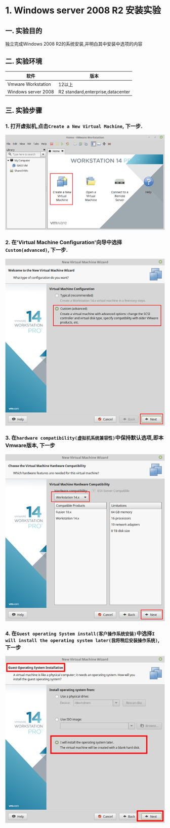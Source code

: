 # 1. Windows server 2008 R2 安装实验

## 一. 实验目的
独立完成Windows 2008 R2的系统安装,并明白其中安装中选项的内容

## 二. 实验环境

|软件|版本|
|----|----|
|Vmware Workstation| 12以上 |
|Windows server 2008| R2 standard,enterprise,datacenter|

## 三. 实验步骤

### 1. 打开虚拟机,点击`Create a New Virtual Machine`, 下一步.

![](/windows/win2008R2/base/image/vmware-1.png)

### 2. 在'Virtual Machine Configuration'向导中选择`Custom(advanced)`, 下一步.

![](/windows/win2008R2/base/image/vmware-3.png)

### 3. 在`hardware compatibility(虚拟机系统兼容性)`中保持默认选项,即本Vmware版本, 下一步

![](/windows/win2008R2/base/image/vmware-4.png)

### 4. 在`Guest operating System install(客户操作系统安装)`中选择`I will install the operating system later(我将稍后安装操作系统)`, 下一步

![](/windows/win2008R2/base/image/vmware-5.png)





